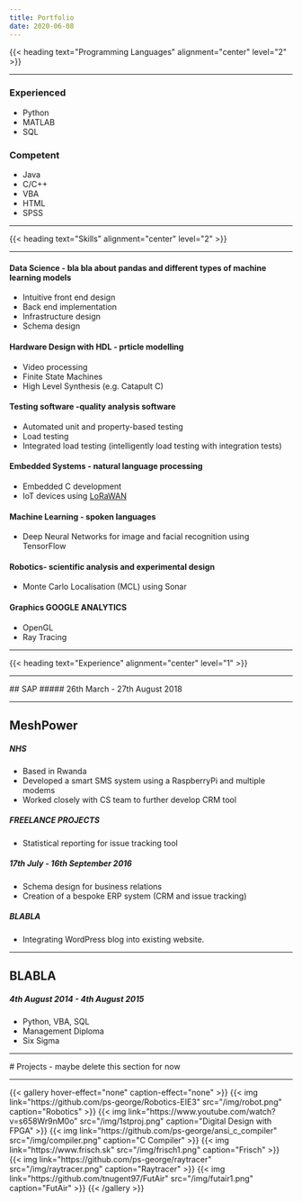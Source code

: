 ```yaml
---
title: Portfolio
date: 2020-06-08
---
```


{{< heading text="Programming Languages" alignment="center" level="2" >}}
<hr>

### Experienced

- Python
- MATLAB
- SQL

### Competent

- Java
- C/C++
- VBA
- HTML
- SPSS

<hr>
{{< heading text="Skills" alignment="center" level="2" >}}
<hr>

#### Data Science - bla bla about pandas and different types of machine learning models
  - Intuitive front end design
  - Back end implementation
  - Infrastructure design
  - Schema design

#### Hardware Design with HDL - prticle modelling
  - Video processing
  - Finite State Machines
  - High Level Synthesis (e.g. Catapult C)

#### Testing software -quality analysis software
  - Automated unit and property-based testing
  - Load testing
  - Integrated load testing (intelligently load testing with integration tests) 

#### Embedded Systems - natural language processing
  - Embedded C development
  - IoT devices using [LoRaWAN](https://www.thethingsnetwork.org/docs/lorawan/)

#### Machine Learning - spoken languages
  - Deep Neural Networks for image and facial recognition using TensorFlow

#### Robotics- scientific analysis and experimental design
  - Monte Carlo Localisation (MCL) using Sonar 

#### Graphics GOOGLE ANALYTICS
  - OpenGL
  - Ray Tracing

<hr>
{{< heading text="Experience" alignment="center" level="1" >}}
<hr>
## SAP
##### 26th March - 27th August 2018

<hr>

## MeshPower
##### NHS
- Based in Rwanda
- Developed a smart SMS system using a RaspberryPi and multiple modems
- Worked closely with CS team to further develop CRM tool

##### FREELANCE PROJECTS
- Statistical reporting for issue tracking tool

##### 17th July - 16th September 2016
- Schema design for business relations
- Creation of a bespoke ERP system (CRM and issue tracking)

##### BLABLA
- Integrating WordPress blog into existing website.

<hr>

## BLABLA
##### 4th August 2014 - 4th August 2015

- Python, VBA, SQL
- Management Diploma
- Six Sigma

<hr>
# Projects - maybe delete this section for now
<hr>
{{< gallery hover-effect="none" caption-effect="none" >}}
{{< img link="https://github.com/ps-george/Robotics-EIE3" src="/img/robot.png" caption="Robotics" >}} 
{{< img link="https://www.youtube.com/watch?v=s658Wr9nM0o" src="/img/1stproj.png" caption="Digital Design with FPGA" >}} 
{{< img link="https://github.com/ps-george/ansi_c_compiler" src="/img/compiler.png" caption="C Compiler" >}} 
{{< img link="https://www.frisch.sk" src="/img/frisch1.png" caption="Frisch" >}} 
{{< img link="https://github.com/ps-george/raytracer" src="/img/raytracer.png" caption="Raytracer" >}} 
{{< img link="https://github.com/tnugent97/FutAir" src="/img/futair1.png" caption="FutAir" >}} 
{{< /gallery >}}



